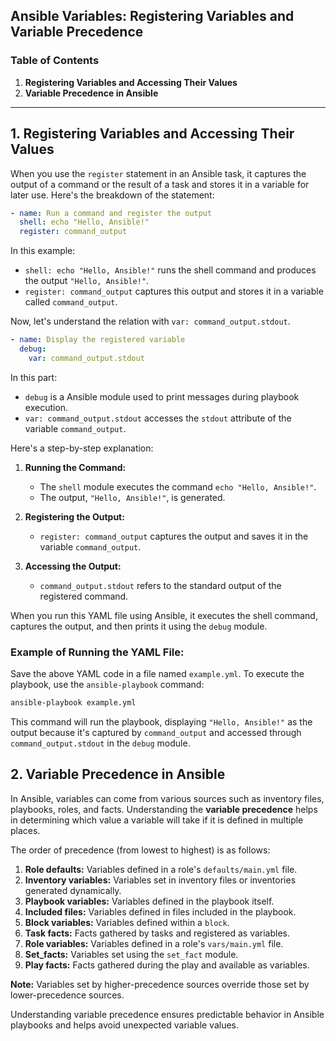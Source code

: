## Ansible Variables: Registering Variables and Variable Precedence

### Table of Contents

1. **Registering Variables and Accessing Their Values**
2. **Variable Precedence in Ansible**

---

## 1. Registering Variables and Accessing Their Values

When you use the `register` statement in an Ansible task, it captures the output of a command or the result of a task and stores it in a variable for later use. Here's the breakdown of the statement:

```yaml
- name: Run a command and register the output
  shell: echo "Hello, Ansible!"
  register: command_output
```

In this example:
- `shell: echo "Hello, Ansible!"` runs the shell command and produces the output `"Hello, Ansible!"`.
- `register: command_output` captures this output and stores it in a variable called `command_output`.

Now, let's understand the relation with `var: command_output.stdout`.

```yaml
- name: Display the registered variable
  debug:
    var: command_output.stdout
```

In this part:
- `debug` is a Ansible module used to print messages during playbook execution.
- `var: command_output.stdout` accesses the `stdout` attribute of the variable `command_output`.

Here's a step-by-step explanation:

1. **Running the Command:**
   - The `shell` module executes the command `echo "Hello, Ansible!"`.
   - The output, `"Hello, Ansible!"`, is generated.

2. **Registering the Output:**
   - `register: command_output` captures the output and saves it in the variable `command_output`.

3. **Accessing the Output:**
   - `command_output.stdout` refers to the standard output of the registered command.

When you run this YAML file using Ansible, it executes the shell command, captures the output, and then prints it using the `debug` module.

### Example of Running the YAML File:

Save the above YAML code in a file named `example.yml`. To execute the playbook, use the `ansible-playbook` command:

```bash
ansible-playbook example.yml
```

This command will run the playbook, displaying `"Hello, Ansible!"` as the output because it's captured by `command_output` and accessed through `command_output.stdout` in the `debug` module.

## 2. Variable Precedence in Ansible

In Ansible, variables can come from various sources such as inventory files, playbooks, roles, and facts. Understanding the **variable precedence** helps in determining which value a variable will take if it is defined in multiple places.

The order of precedence (from lowest to highest) is as follows:

1. **Role defaults:** Variables defined in a role's `defaults/main.yml` file.
2. **Inventory variables:** Variables set in inventory files or inventories generated dynamically.
3. **Playbook variables:** Variables defined in the playbook itself.
4. **Included files:** Variables defined in files included in the playbook.
5. **Block variables:** Variables defined within a `block`.
6. **Task facts:** Facts gathered by tasks and registered as variables.
7. **Role variables:** Variables defined in a role's `vars/main.yml` file.
8. **Set_facts:** Variables set using the `set_fact` module.
9. **Play facts:** Facts gathered during the play and available as variables.

**Note:** Variables set by higher-precedence sources override those set by lower-precedence sources.

Understanding variable precedence ensures predictable behavior in Ansible playbooks and helps avoid unexpected variable values.
